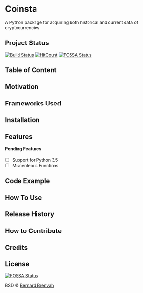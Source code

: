 # Coinsta
A Python package for acquiring both historical and current data of cryptocurrencies

## Project Status
[![Build Status](https://www.travis-ci.org/PyDataBlog/Coinsta.svg?branch=master)](https://www.travis-ci.org/PyDataBlog/Coinsta)
[![HitCount](http://hits.dwyl.io/PyDataBlog/PyDataBlog/Coinsta.svg)](http://hits.dwyl.io/PyDataBlog/PyDataBlog/Coinsta)
[![FOSSA Status](https://app.fossa.io/api/projects/git%2Bgithub.com%2FPyDataBlog%2FCoinsta.svg?type=shield)](https://app.fossa.io/projects/git%2Bgithub.com%2FPyDataBlog%2FCoinsta?ref=badge_shield)

## Table of Content

## Motivation

## Frameworks Used

## Installation

## Features

#### Pending Features
- [ ] Support for Python 3.5
- [ ] Miscenleous Functions

## Code Example

## How To Use

## Release History

## How to Contribute

## Credits

## License
[![FOSSA Status](https://app.fossa.io/api/projects/git%2Bgithub.com%2FPyDataBlog%2FCoinsta.svg?type=large)](https://app.fossa.io/projects/git%2Bgithub.com%2FPyDataBlog%2FCoinsta?ref=badge_large)

BSD © [Bernard Brenyah]()
